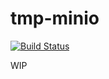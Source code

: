 # tmp-minio

[![Build Status](https://travis-ci.org/jfischoff/tmp-minio.svg?branch=master)](https://travis-ci.org/jfischoff/tmp-minio)

WIP
